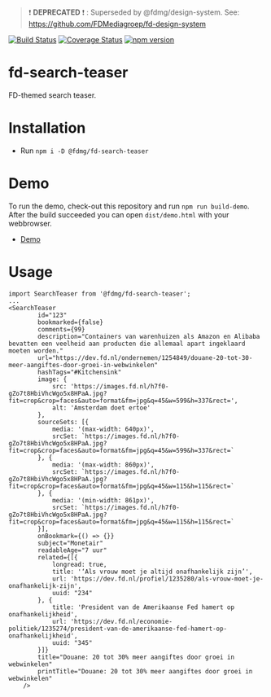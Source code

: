 > :exclamation: **DEPRECATED** :exclamation: : Superseded by @fdmg/design-system. See: https://github.com/FDMediagroep/fd-design-system

[![Build Status](https://travis-ci.org/FDMediagroep/fd-ts-react-search-teaser.svg?branch=master)](https://travis-ci.org/FDMediagroep/fd-ts-react-search-teaser)
[![Coverage Status](https://coveralls.io/repos/github/FDMediagroep/fd-ts-react-search-teaser/badge.svg?branch=master)](https://coveralls.io/github/FDMediagroep/fd-ts-react-search-teaser?branch=master)
[![npm version](https://badge.fury.io/js/%40fdmg%2Ffd-search-teaser.svg)](https://badge.fury.io/js/%40fdmg%2Ffd-search-teaser)


# fd-search-teaser

FD-themed search teaser.

# Installation

-   Run `npm i -D @fdmg/fd-search-teaser`

# Demo

To run the demo, check-out this repository and run `npm run build-demo`.
After the build succeeded you can open `dist/demo.html` with your webbrowser.

-   [Demo](http://static.fd.nl/react/teaser/demo.html)

# Usage

```
import SearchTeaser from '@fdmg/fd-search-teaser';
...
<SearchTeaser
        id="123"
        bookmarked={false}
        comments={99}
        description="Containers van warenhuizen als Amazon en Alibaba bevatten een veelheid aan producten die allemaal apart ingeklaard moeten worden."
        url="https://dev.fd.nl/ondernemen/1254849/douane-20-tot-30-meer-aangiftes-door-groei-in-webwinkelen"
        hashTags="#Kitchensink"
        image: {
            src: 'https://images.fd.nl/h7f0-gZo7t8HbiVhcWgo5x8HPaA.jpg?fit=crop&crop=faces&auto=format&fm=jpg&q=45&w=599&h=337&rect=',
            alt: 'Amsterdam doet ertoe'
        },
        sourceSets: [{
            media: '(max-width: 640px)',
            srcSet: `https://images.fd.nl/h7f0-gZo7t8HbiVhcWgo5x8HPaA.jpg?fit=crop&crop=faces&auto=format&fm=jpg&q=45&w=599&h=337&rect=`
        }, {
            media: '(max-width: 860px)',
            srcSet: `https://images.fd.nl/h7f0-gZo7t8HbiVhcWgo5x8HPaA.jpg?fit=crop&crop=faces&auto=format&fm=jpg&q=45&w=115&h=115&rect=`
        }, {
            media: '(min-width: 861px)',
            srcSet: `https://images.fd.nl/h7f0-gZo7t8HbiVhcWgo5x8HPaA.jpg?fit=crop&crop=faces&auto=format&fm=jpg&q=45&w=115&h=115&rect=`
        }],
        onBookmark={() => {}}
        subject="Monetair"
        readableAge="7 uur"
        related={[{
            longread: true,
            title: '‘Als vrouw moet je altijd onafhankelijk zijn’',
            url: 'https://dev.fd.nl/profiel/1235280/als-vrouw-moet-je-onafhankelijk-zijn',
            uuid: "234"
        }, {
            title: 'President van de Amerikaanse Fed hamert op onafhankelijkheid',
            url: 'https://dev.fd.nl/economie-politiek/1235274/president-van-de-amerikaanse-fed-hamert-op-onafhankelijkheid',
            uuid: "345"
        }]}
        title="Douane: 20 tot 30% meer aangiftes door groei in webwinkelen"
        printTitle="Douane: 20 tot 30% meer aangiftes door groei in webwinkelen"
    />
```
